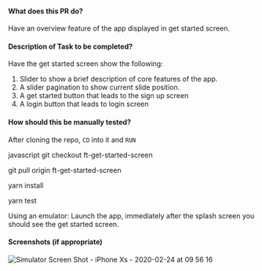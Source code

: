 #### What does this PR do?

Have an overview feature of the app displayed in get started screen.

#### Description of Task to be completed?

Have the get started screen show the following:

1. Slider to show a brief description of core features of the app.
2. A slider pagination to show current slide position.
3. A get started button that leads to the sign up screen
4. A login button that leads to login screen

#### How should this be manually tested?

After cloning the repo,
`CD` into it and `RUN`

javascript
git checkout ft-get-started-screen

git pull origin ft-get-started-screen

yarn install

yarn test

Using an emulator: Launch the app, immediately after the splash screen you should see the get started screen.

#### Screenshots (if appropriate)

![Simulator Screen Shot - iPhone Xs - 2020-02-24 at 09 56 16](https://user-images.githubusercontent.com/12932317/75139025-e9eabd80-56eb-11ea-944f-93bec2b9e9d1.png)
